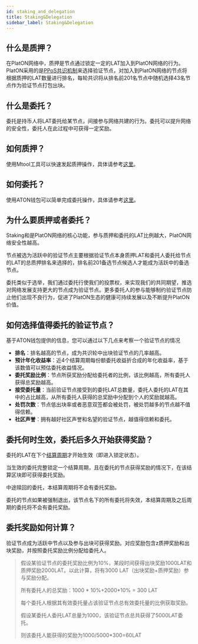 ```yaml
---
id: staking_and_delegation
title: Staking&Delegation
sidebar_label: Staking&Delegation
---
```


## 什么是质押？

在PlatON网络中，质押是节点通过锁定一定的LAT加入到PlatON网络的行为。PlatON采用的是[PPoS共识机制](/docs/zh-CN/Economic_Model#ppos%E5%85%B1%E8%AF%86)来选择验证节点，对加入到PlatON网络的节点将根据质押的LAT数量进行排名，每轮共识将从排名前201名节点中随机选择43名节点作为验证节点打包出块。

## 什么是委托？

委托是持币人将LAT委托给某节点，间接参与网络共建的行为。委托可以提升网络的安全性，委托人在此过程中可获得一定奖励。

## 如何质押？

使用Mtool工具可以快速发起质押操作，具体请参考[这里](https://platonnetwork.github.io/docs/zh-CN/Become_PlatON_Main_Verification#%E5%8F%91%E8%B5%B7%E8%B4%A8%E6%8A%BC%E6%93%8D%E4%BD%9C)。

## 如何委托？
使用ATON钱包可以简单完成委托操作，具体请参考[这里](/docs/zh-CN/ATON-user-manual#委托)。


## 为什么要质押或者委托？

Staking和是PlatON网络的核心功能，参与质押和委托的LAT比例越大，PlatON网络安全性越高。

节点被选为活跃中的验证节点主要根据验证节点本身质押LAT和委托人委托给节点的LAT的总质押排名来选择的，排名前201备选节点候选人才能成为活跃中的备选节点。

委托类似于选举，我们通过委托行使我们的投票权，来实现我们的共同期望，推选对网络发展支持更大的节点成为验证节点。更多委托人的参与能够制约验证节点防止他们出现不良行为，促进了PlatON生态的健康可持续发展以及不断提升PlatON价值。


## 如何选择值得委托的验证节点？

基于ATON钱包提供的信息，您可以通过以下几点来考察一个验证节点的情况

- **排名**：排名越高的节点，成为共识轮中出块验证节点的几率越高。
-  **预计年化收益率**：近4个结算周期每份额委托收益折合成的年化收益率，基于该数值可以预估委托收益情况。
- **委托奖励比例**：节点所获奖励分配给委托者的比例，该比例越高，所有委托人获得总奖励越高。
- **接受委托量**：当前验证节点接受到的委托LAT总数量，委托人委托的LAT在其中的占比越高，从所有委托人获得的总奖励中分配到个人的奖励就越高。
- **处罚次数**：节点低出块率或者恶意双签都会被处罚，被处罚越多的节点越不值得信赖。
- **社区声誉**：拥有越好社区声誉和名望的验证节点，越值得信赖和委托。

## 委托何时生效，委托后多久开始获得奖励？

委托的LAT在下个[结算周期](/docs/zh-CN/Economic_Model#platon%E4%B8%AD%E7%9A%84%E7%BB%8F%E6%B5%8E%E5%91%A8%E6%9C%9F)才开始生效（即进入锁定状态）。

当生效的委托完整锁定一个结算周期，且在委托的节点获得奖励的情况下，在该结算区块即可获得委托奖励。

中途赎回的委托，本结算周期将不会有委托奖励。

委托的节点如果被强制退出，该节点名下的所有委托将失效，本结算周期及之后周期的委托将不会有委托奖励。

## 委托奖励如何计算？

验证节点成为活跃中节点以及参与出块可获得奖励。对应奖励包含z质押奖励和出块奖励，并按照委托奖励比例分配给委托人。
>
> 假设某验证节点的委托奖励比例为10%，某段时间获得出块奖励1000LAT和质押奖励2000LAT。以此计算，将有3000 LAT（出块奖励+质押奖励）参与奖励分配。
>
> 所有委托人的总奖励：1000 * 10%+2000*10% = 300 LAT
>
>每个委托人根据其有效委托量占该验证节点总有效委托量的比例获取奖励。
>
>假设某委托人委托LAT总量为1000，该验证节点总共获得了5000LAT委托。
>
>则该委托人能获得的奖励为1000/5000*300=60LAT


